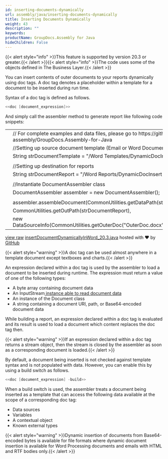 ```yaml
---
id: inserting-documents-dynamically
url: assembly/java/inserting-documents-dynamically
title: Inserting Documents Dynamically
weight: 43
description: ""
keywords: 
productName: GroupDocs.Assembly for Java
hideChildren: False
---
```

{{< alert style="info" >}}This feature is supported by version 20.3 or greater.{{< /alert >}}{{< alert style="info" >}}The code uses some of the objects defined in The Business Layer.{{< /alert >}}

You can insert contents of outer documents to your reports dynamically using doc tags. A doc tag denotes a placeholder within a template for a document to be inserted during run time.

Syntax of a doc tag is defined as follows.

```csharp
<<doc [document_expression]>>
```

And simply call the assembler method to generate report like following code snippets:

<table class="highlight tab-size js-file-line-container" data-tab-size="8" data-paste-markdown-skip=""><tbody><tr><td id="file-insertdocumentdynamicallyinword_20-3-java-L1" class="blob-num js-line-number" data-line-number="1"></td><td id="file-insertdocumentdynamicallyinword_20-3-java-LC1" class="blob-code blob-code-inner js-file-line"><span class="pl-c"><span class="pl-c">//</span> For complete examples and data files, please go to https://github.com/groupdocs-assembly/GroupDocs.Assembly-for-Java</span></td></tr><tr><td id="file-insertdocumentdynamicallyinword_20-3-java-L2" class="blob-num js-line-number" data-line-number="2"></td><td id="file-insertdocumentdynamicallyinword_20-3-java-LC2" class="blob-code blob-code-inner js-file-line"><span class="pl-c"><span class="pl-c">//</span>Setting up source document template (Email or Word Document)</span></td></tr><tr><td id="file-insertdocumentdynamicallyinword_20-3-java-L3" class="blob-num js-line-number" data-line-number="3"></td><td id="file-insertdocumentdynamicallyinword_20-3-java-LC3" class="blob-code blob-code-inner js-file-line"><span class="pl-smi">String</span> strDocumentTemplate <span class="pl-k">=</span> <span class="pl-s"><span class="pl-pds">"</span>/Word Templates/DynamicDocInsert.docx<span class="pl-pds">"</span></span>;</td></tr><tr><td id="file-insertdocumentdynamicallyinword_20-3-java-L4" class="blob-num js-line-number" data-line-number="4"></td><td id="file-insertdocumentdynamicallyinword_20-3-java-LC4" class="blob-code blob-code-inner js-file-line"></td></tr><tr><td id="file-insertdocumentdynamicallyinword_20-3-java-L5" class="blob-num js-line-number" data-line-number="5"></td><td id="file-insertdocumentdynamicallyinword_20-3-java-LC5" class="blob-code blob-code-inner js-file-line"><span class="pl-c"><span class="pl-c">//</span>Setting up destination for reports</span></td></tr><tr><td id="file-insertdocumentdynamicallyinword_20-3-java-L6" class="blob-num js-line-number" data-line-number="6"></td><td id="file-insertdocumentdynamicallyinword_20-3-java-LC6" class="blob-code blob-code-inner js-file-line"><span class="pl-smi">String</span> strDocumentReport <span class="pl-k">=</span> <span class="pl-s"><span class="pl-pds">"</span>/Word Reports/DynamicDocInsert Out.docx<span class="pl-pds">"</span></span>;</td></tr><tr><td id="file-insertdocumentdynamicallyinword_20-3-java-L7" class="blob-num js-line-number" data-line-number="7"></td><td id="file-insertdocumentdynamicallyinword_20-3-java-LC7" class="blob-code blob-code-inner js-file-line"></td></tr><tr><td id="file-insertdocumentdynamicallyinword_20-3-java-L8" class="blob-num js-line-number" data-line-number="8"></td><td id="file-insertdocumentdynamicallyinword_20-3-java-LC8" class="blob-code blob-code-inner js-file-line"><span class="pl-c"><span class="pl-c">//</span>Instantiate DocumentAssembler class</span></td></tr><tr><td id="file-insertdocumentdynamicallyinword_20-3-java-L9" class="blob-num js-line-number" data-line-number="9"></td><td id="file-insertdocumentdynamicallyinword_20-3-java-LC9" class="blob-code blob-code-inner js-file-line"><span class="pl-smi">DocumentAssembler</span> assembler <span class="pl-k">=</span> <span class="pl-k">new</span> <span class="pl-smi">DocumentAssembler</span>();</td></tr><tr><td id="file-insertdocumentdynamicallyinword_20-3-java-L10" class="blob-num js-line-number" data-line-number="10"></td><td id="file-insertdocumentdynamicallyinword_20-3-java-LC10" class="blob-code blob-code-inner js-file-line"></td></tr><tr><td id="file-insertdocumentdynamicallyinword_20-3-java-L11" class="blob-num js-line-number" data-line-number="11"></td><td id="file-insertdocumentdynamicallyinword_20-3-java-LC11" class="blob-code blob-code-inner js-file-line">assembler<span class="pl-k">.</span>assembleDocument(<span class="pl-smi">CommonUtilities</span><span class="pl-k">.</span>getDataPath(strDocumentTemplate),</td></tr><tr><td id="file-insertdocumentdynamicallyinword_20-3-java-L12" class="blob-num js-line-number" data-line-number="12"></td><td id="file-insertdocumentdynamicallyinword_20-3-java-LC12" class="blob-code blob-code-inner js-file-line"><span class="pl-smi">CommonUtilities</span><span class="pl-k">.</span>getOutPath(strDocumentReport),</td></tr><tr><td id="file-insertdocumentdynamicallyinword_20-3-java-L13" class="blob-num js-line-number" data-line-number="13"></td><td id="file-insertdocumentdynamicallyinword_20-3-java-LC13" class="blob-code blob-code-inner js-file-line"><span class="pl-k">new</span> <span class="pl-smi">DataSourceInfo</span>(<span class="pl-smi">CommonUtilities</span><span class="pl-k">.</span>getOuterDoc(<span class="pl-s"><span class="pl-pds">"</span>OuterDoc.docx<span class="pl-pds">"</span></span>),<span class="pl-s"><span class="pl-pds">"</span>document_expression<span class="pl-pds">"</span></span>));</td></tr></tbody></table>

[view raw](https://gist.github.com/GroupDocsGists/ecbe5e7331f08a3f0bccd81a1ef57995/raw/0af1bfaf1c09cb31563f8f9d8d94eeb618f8a49b/insertDocumentDynamicallyInWord_20.3.java) [insertDocumentDynamicallyInWord\_20.3.java](https://gist.github.com/GroupDocsGists/ecbe5e7331f08a3f0bccd81a1ef57995#file-insertdocumentdynamicallyinword_20-3-java) hosted with ❤ by [GitHub](https://github.com)

{{< alert style="warning" >}}A doc tag can be used almost anywhere in a template document except textboxes and charts.{{< /alert >}}

An expression declared within a doc tag is used by the assembler to load a document to be inserted during runtime. The expression must return a value of one of the following types:

*   A byte array containing document data
*   An InputStream[ instance able to read document data](http://msdn.microsoft.com/en-us/library/system.io.stream(v=vs.110).aspx)
*   An instance of the Document class
*   A string containing a document URI, path, or Base64-encoded document data

While building a report, an expression declared within a doc tag is evaluated and its result is used to load a document which content replaces the doc tag then.

{{< alert style="warning" >}}If an expression declared within a doc tag returns a stream object, then the stream is closed by the assembler as soon as a corresponding document is loaded.{{< /alert >}}

By default, a document being inserted is not checked against template syntax and is not populated with data. However, you can enable this by using a build switch as follows.

```csharp
<<doc [document_expression] -build>>
```

When a build switch is used, the assembler treats a document being inserted as a template that can access the following data available at the scope of a corresponding doc tag:

*   Data sources
*   Variables
*   A contextual object 
*   Known external types 

{{< alert style="warning" >}}Dynamic insertion of documents from Base64-encoded bytes is available for file formats where dynamic document insertion is available for Word Processing documents and emails with HTML and RTF bodies only.{{< /alert >}}
